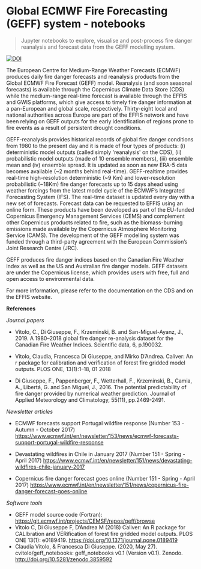 # Global ECMWF Fire Forecasting (GEFF) system - notebooks
> Jupyter notebooks to explore, visualise and post-process fire danger reanalysis and forecast data from the GEFF modelling system.

[![DOI](https://zenodo.org/badge/167970290.svg)](https://zenodo.org/badge/latestdoi/167970290)

The European Centre for Medium-Range Weather Forecasts (ECMWF) produces daily fire danger forecasts and reanalysis products from the Global ECMWF Fire Forecast (GEFF) model. Reanalysis (and soon seasonal forecasts) is available through the Copernicus Climate Data Store (CDS) while the medium-range real-time forecast is available through the EFFIS and GWIS platforms, which give access to timely fire danger information at a pan-European and global scale, respectively. Thirty-eight local and national authorities across Europe are part of the EFFIS network and have been relying on GEFF outputs for the early identification of regions prone to fire events as a result of persistent drought conditions.

GEFF-reanalysis provides historical records of global fire danger conditions from 1980 to the present day and it is made of four types of products: (i) deterministic model outputs (called simply 'reanalysis' on the CDS), (ii) probabilistic model outputs (made of 10 ensemble members), (iii) ensemble mean and (iv) ensemble spread. It is updated as soon as new ERA-5 data becomes available (~2 months behind real-time). 
GEFF-realtime provides real-time high-resolution deterministic (~9 Km) and lower-resolution probabilistic (~18Km) fire danger forecasts up to 15 days ahead using weather forcings from the latest model cycle of the ECMWF’s Integrated Forecasting System (IFS). The real-time dataset is updated every day with a new set of forecasts. Forecast data can be requested to EFFIS using an online form.
These products have been developed as part of the EU-funded Copernicus Emergency Management Services (CEMS) and complement other Copernicus products related to fire, such as the biomass-burning emissions made available by the Copernicus Atmosphere Monitoring Service (CAMS).  The development of the GEFF modelling system was funded through a third-party agreement with the European Commission’s Joint Research Centre (JRC). 

GEFF produces fire danger indices based on the Canadian Fire Weather index as well as the US and Australian fire danger models. GEFF datasets are under the Copernicus license, which provides users with free, full and open access to environmental data.

For more information, please refer to the documentation on the CDS and on the EFFIS website.


**References**

*Journal papers*

  - Vitolo, C., Di Giuseppe, F., Krzeminski, B. and San-Miguel-Ayanz, J., 2019. A 1980–2018 global fire danger re-analysis dataset for the Canadian Fire Weather Indices. Scientific data, 6, p.190032.

  - Vitolo, Claudia, Francesca Di Giuseppe, and Mirko D’Andrea. Caliver: An r package for calibration and verification of forest fire gridded model outputs. PLOS ONE, 13(1):1–18, 01 2018

  - Di Giuseppe, F., Pappenberger, F., Wetterhall, F., Krzeminski, B., Camia, A., Libertá, G. and San Miguel, J., 2016. The potential predictability of fire danger provided by numerical weather prediction. Journal of Applied Meteorology and Climatology, 55(11), pp.2469-2491.

*Newsletter articles*

  - ECMWF forecasts support Portugal wildfire response (Number 153 - Autumn - October 2017) https://www.ecmwf.int/en/newsletter/153/news/ecmwf-forecasts-support-portugal-wildfire-response

  - Devastating wildfires in Chile in January 2017 (Number 151 - Spring - April 2017) https://www.ecmwf.int/en/newsletter/151/news/devastating-wildfires-chile-january-2017

  - Copernicus fire danger forecast goes online (Number 151 - Spring - April 2017) https://www.ecmwf.int/en/newsletter/151/news/copernicus-fire-danger-forecast-goes-online

*Software tools*

  - GEFF model source code (Fortran): https://git.ecmwf.int/projects/CEMSF/repos/geff/browse
  - Vitolo C, Di Giuseppe F, D’Andrea M (2018) Caliver: An R package for CALIbration and VERification of forest fire gridded model outputs. PLOS ONE 13(1): e0189419. https://doi.org/10.1371/journal.pone.0189419
  - Claudia Vitolo, & Francesca Di Giuseppe. (2020, May 27). cvitolo/geff_notebooks: geff_notebooks v0.1 (Version v0.1). Zenodo. http://doi.org/10.5281/zenodo.3859592
